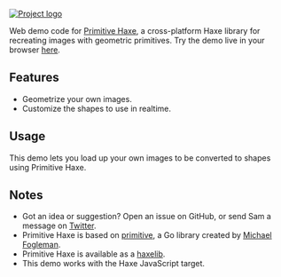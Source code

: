 [![Project logo](https://github.com/Tw1ddle/primitive-haxe-web/blob/master/screenshots/logo.png?raw=true "Primitive Haxe Web Demo Project logo")](http://tw1ddle.github.io/primitive-haxe-web-demo/)

Web demo code for [Primitive Haxe](https://github.com/Tw1ddle/primitive-haxe/), a cross-platform Haxe library for recreating images with geometric primitives. Try the demo live in your browser [here](http://tw1ddle.github.io/primitive-haxe-web-demo/).

## Features
* Geometrize your own images.
* Customize the shapes to use in realtime.

## Usage

This demo lets you load up your own images to be converted to shapes using Primitive Haxe.

## Notes
* Got an idea or suggestion? Open an issue on GitHub, or send Sam a message on [Twitter](https://twitter.com/Sam_Twidale).
* Primitive Haxe is based on [primitive](https://github.com/fogleman/primitive), a Go library created by [Michael Fogleman](https://github.com/fogleman).
* Primitive Haxe is available as a [haxelib](https://lib.haxe.org/p/primitive-haxe).
* This demo works with the Haxe JavaScript target.